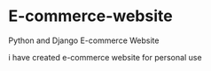 # E-commerce-website
Python and Django E-commerce Website

i have created e-commerce website for personal use
